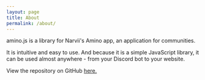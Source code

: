 ```yaml
---
layout: page
title: About
permalink: /about/
---
```


amino.js is a library for Narvii's Amino app, an application for communities.

It is intuitive and easy to use. And because it is a simple JavaScript library, it can be used almost anywhere - from your Discord bot to your website.

View the repository on GitHub [here.](https://github.com/moelrobi/Amino.JS)
